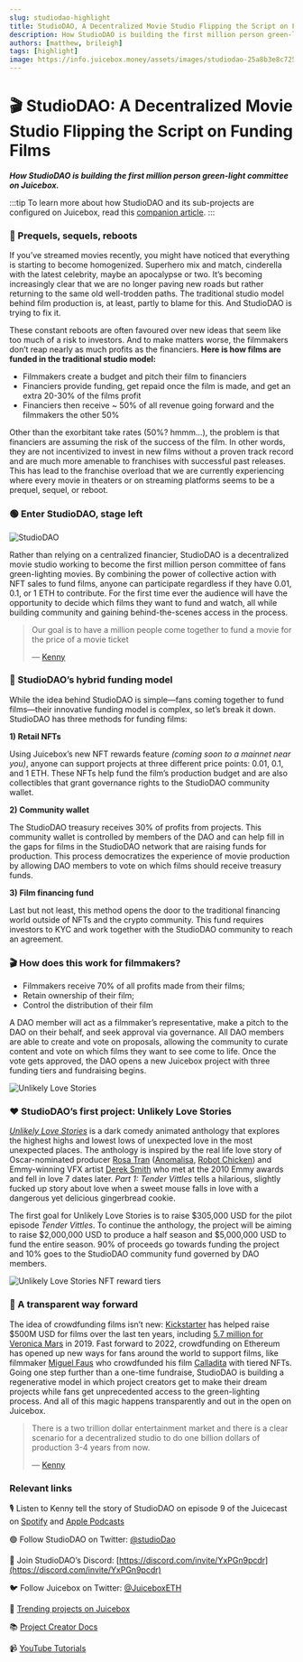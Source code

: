 ```yaml
---
slug: studiodao-highlight
title: StudioDAO, A Decentralized Movie Studio Flipping the Script on Funding Films  
description: How StudioDAO is building the first million person green-light committee on Juicebox.
authors: [matthew, brileigh]
tags: [highlight]
image: https://info.juicebox.money/assets/images/studiodao-25a8b3e8c725cf93b5d15ef9c9830c86.jpeg
---
```


# 🎬 StudioDAO: A Decentralized Movie Studio Flipping the Script on Funding Films  

***How StudioDAO is building the first million person green-light committee on Juicebox.***

:::tip
To learn more about how StudioDAO and its sub-projects are configured on Juicebox, read this [companion article](https://info.juicebox.money/blog/2022-09-20-studiodao-config/).
:::

### 🥱 Prequels, sequels, reboots  

If you’ve streamed movies recently, you might have noticed that everything is starting to become homogenized. Superhero mix and match, cinderella with the latest celebrity, maybe an apocalypse or two. It’s becoming increasingly clear that we are no longer paving new roads but rather returning to the same old well-trodden paths. The traditional studio model behind film production is, at least, partly to blame for this. And StudioDAO is trying to fix it.

These constant reboots are often favoured over new ideas that seem like too much of a risk to investors. And to make matters worse, the filmmakers don’t reap nearly as much profits as the financiers. **Here is how films are funded in the traditional studio model:**

- Filmmakers create a budget and pitch their film to financiers
- Financiers provide funding, get repaid once the film is made, and get an extra 20-30% of the films profit
- Financiers then receive ~ 50% of all revenue going forward and the filmmakers the other 50%

Other than the exorbitant take rates (50%? hmmm…), the problem is that financiers are assuming the risk of the success of the film. In other words, they are not incentivized to invest in new films without a proven track record and are much more amenable to franchises with successful past releases. This has lead to the franchise overload that we are currently experiencing where every movie in theaters or on streaming platforms seems to be a prequel, sequel, or reboot.

### 🟢 Enter StudioDAO, stage left  

![StudioDAO](studiodao.jpeg)

Rather than relying on a centralized financier, StudioDAO is a decentralized movie studio working to become the first million person committee of fans green-lighting movies. By combining the power of collective action with NFT sales to fund films, anyone can participate regardless if they have 0.01, 0.1, or 1 ETH to contribute. For the first time ever the audience will have the opportunity to decide which films they want to fund and watch, all while building community and gaining behind-the-scenes access in the process.

> Our goal is to have a million people come together to fund a movie for the price of a movie ticket
>
>— [Kenny](https://twitter.com/kenbot)

### 💸 StudioDAO’s hybrid funding model

While the idea behind StudioDAO is simple—fans coming together to fund films—their innovative funding model is complex, so let’s break it down. StudioDAO has three methods for funding films:

**1) Retail NFTs**

Using Juicebox’s new NFT rewards feature *(coming soon to a mainnet near you)*, anyone can support projects at three different price points: 0.01, 0.1, and 1 ETH. These NFTs help fund the film’s production budget and are also collectibles that grant governance rights to the StudioDAO community wallet.

**2) Community wallet**

The StudioDAO treasury receives 30% of profits from projects. This community wallet is controlled by members of the DAO and can help fill in the gaps for films in the StudioDAO network that are raising funds for production. This process democratizes the experience of movie production by allowing DAO members to vote on which films should receive treasury funds.

**3) Film financing fund**

Last but not least, this method opens the door to the traditional financing world outside of NFTs and the crypto community. This fund requires investors to KYC and work together with the StudioDAO community to reach an agreement.

### 🎬 How does this work for filmmakers?

- Filmmakers receive 70% of all profits made from their films;
- Retain ownership of their film;
- Control the distribution of their film

A DAO member will act as a filmmaker’s representative, make a pitch to the DAO on their behalf, and seek approval via governance. All DAO members are able to create and vote on proposals, allowing the community to curate content and vote on which films they want to see come to life. Once the vote gets approved, the DAO opens a new Juicebox project with  three funding tiers and fundraising begins.

![Unlikely Love Stories](unlikelylovestories.jpeg)

### ❤️ StudioDAO’s first project: Unlikely Love Stories

*[Unlikely Love Stories](https://www.studiodao.xyz/unlikely-love-stories)* is a dark comedy animated anthology that explores the highest highs and lowest lows of unexpected love in the most unexpected places. The anthology is inspired by the real life love story of Oscar-nominated producer [Rosa Tran](https://www.imdb.com/name/nm1533266/) ([Anomalisa](https://en.wikipedia.org/wiki/Anomalisa), [Robot Chicken](https://en.wikipedia.org/wiki/Robot_Chicken)) and Emmy-winning VFX artist [Derek Smith](https://www.imdb.com/name/nm2894052/) who met at the 2010 Emmy awards and fell in love 7 dates later. *Part 1: Tender Vittles* tells a hilarious, slightly fucked up story about love when a sweet mouse falls in love with a dangerous yet delicious gingerbread cookie.

The first goal for Unlikely Love Stories is to raise $305,000 USD for the pilot episode *Tender Vittles*. To continue the anthology, the project will be aiming to raise $2,000,000 USD to produce a half season and $5,000,000 USD to fund the entire season. 90% of proceeds go towards funding the project and 10% goes to the StudioDAO community fund governed by DAO members.

![Unlikely Love Stories NFT reward tiers](nft-tiers.jpeg)

### 🧃 A transparent way forward

The idea of crowdfunding films isn’t new: [Kickstarter](https://www.kickstarter.com/watch?ref=category_spotlight) has helped raise $500M USD for films over the last ten years, including [5.7 million for Veronica Mars](https://www.kickstarter.com/projects/559914737/the-veronica-mars-movie-project?) in 2019. Fast forward to 2022, crowdfunding on Ethereum has opened up new ways for fans around the world to support films, like filmmaker [Miguel Faus](https://www.miguelfaus.com/) who crowdfunded his film [Calladita](https://calladita.film/) with tiered NFTs. Going one step further than a one-time fundraise, StudioDAO is building a regenerative model in which project creators get to make their dream projects while fans get unprecedented access to the green-lighting process. And all of this magic happens transparently and out in the open on Juicebox.

> There is a two trillion dollar entertainment market and there is a clear scenario for a decentralized studio to do one billion dollars of production 3-4 years from now.
>
>— [Kenny](https://twitter.com/kenbot)

### Relevant links

🎙️ Listen to Kenny tell the story of StudioDAO on episode 9 of the Juicecast on [Spotify](https://open.spotify.com/episode/7ueh4wW79XFIkTnAxgtiV7?si=3824158b264f4867) and [Apple Podcasts](https://podcasts.apple.com/us/podcast/ep-9-kenny-from-studiodao/id1623504302?i=1000576149672)

🟢 Follow StudioDAO on Twitter: [@studioDao](https://twitter.com/studioDao)

💬 Join StudioDAO’s Discord: [https://discord.com/invite/YxPGn9pcdr](https://discord.com/invite/YxPGn9pcdr)

🐦 Follow Juicebox on Twitter: [@JuiceboxETH](https://twitter.com/juiceboxETH)

🚀 [Trending projects on Juicebox](https://juicebox.money/projects)

📚 [Project Creator Docs](https://info.juicebox.money/user/)

📹 [YouTube Tutorials](https://www.youtube.com/c/JuiceboxDAO)
